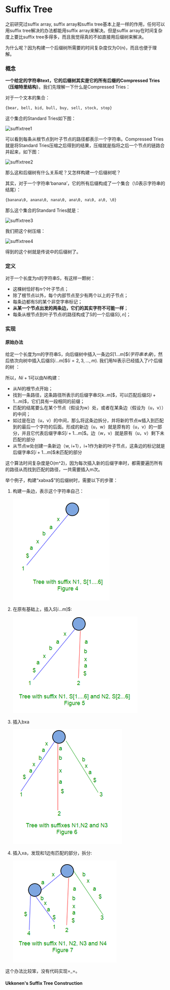 # Suffix Tree

之前研究过suffix array, suffix array和suffix tree基本上是一样的作用，任何可以用suffix tree解决的办法都能用suffix array来解决。但是suffix array在时间复杂度上要比suffix tree多得多，而且我觉得真的不如直接用后缀树来解决。

为什么呢？因为构建一个后缀树所需要的时间复杂度仅为O(n)，而且也便于理解。

### 概念

**一个给定的字符串text，它的后缀树其实是它的所有后缀的Compressed Tries（压缩特里结构）**。我们先理解一下什么是Compressed Tries：

对于一个文本的集合：

```markdown
{bear, bell, bid, bull, buy, sell, stock, stop}
```

这个集合的Standard Tries如下图：

![suffixtree1](./img/suffixtree1.png)



可以看到每条从根节点到叶子节点的路径都表示一个字符串。Compressed Tries就是将Standard Tries压缩之后得到的结果，压缩就是指将之后一个节点的链路合并起来，如下图：

![suffixtree2](./img/suffixtree2.png)

那么这和后缀树有什么关系呢？又怎样构建一个后缀树呢？

其实，对于一个字符串‘banana’，它的所有后缀构成了一个集合（\0表示字符串的结尾）：

```markdown
{banana\0, anana\0, nana\0, ana\0, na\0, a\0, \0}
```

那么这个集合的Standard Tries就是：

![suffixtree3](./img/suffixtree3.png)

我们把这个树压缩：

![suffixtree4](./img/suffixtree4.png)

得到的这个树就是传说中的后缀树了。



### 定义

对于一个长度为n的字符串S，有这样一颗树：

- 这棵树恰好有n个叶子节点；
- 除了根节点以外，每个内部节点至少有两个以上的子节点；
- 每条边都有S的某个非空字串标记；
- **从某一个节点出发的两条边，它们的其实字符不可能一样**；
- 每条从根节点到叶子节点i的路径构成了S的一个后缀$S[i, n]$；



### 实现

#### 原始办法

给定一个长度为m的字符串S，向后缀树中插入一条边$S[1 ...m]\$(字符串本身)$，然后依次向树中插入后缀$S[i ...m]\$(i=2, 3, ..., m)$. 我们用$Ni$表示已经插入了$i$个后缀的树 ：

所以，$Ni+1$可以由$Ni$构建：

- 从$Ni$的根节点开始；
- 找到一条路径，这条路径所表示的后缀字串$S[k..m]\$$，可以匹配后缀$S[i+1...m]\$$，它们具有一段相同的前缀；
- 匹配的结尾要么在某个节点（假设为w）处，或者在某条边（假设为（u，v））的中间；
- 如过是在边（u，v）的中间，那么将这条边拆分，并将新的节点w插入到匹配到的最后一个字符的后面。形成的新边（u，w）就是原有的（u，v）的一部分，并且它代表后缀字串$S[i+1...m]\$$。边（w，v）就是原有（u，v）剩下未匹配的部分
- 从节点w处创建一条新边（w, i+1），i+1作为新的叶子节点，这条边的标记就是后缀字串$S[i+1...m]\$$未匹配的部分

这个算法时间复杂度是O(m^2)，因为每次插入新的后缀字串时，都需要遍历所有的路径从而找到匹配的路径，一共需要插入m次。

举个例子，构建“xabxa$”的后缀树时，需要以下的步骤：

1. 构建一条边，表示这个字符串自己：

   ![naive1](./img/naive1.png)

2. 在原有基础上，插入$S[i...m]\$$:

   ![naive2](./img/naive2.png)

3. 插入bxa

   ![naive3](./img/naive3.png)

4. 插入xa，发现和1边有匹配的部分，拆分:

   ![naive4](./img/naive4.png)

这个办法比较笨，没有代码实现=_=。



#### Ukkonen's Suffix Tree Construction

